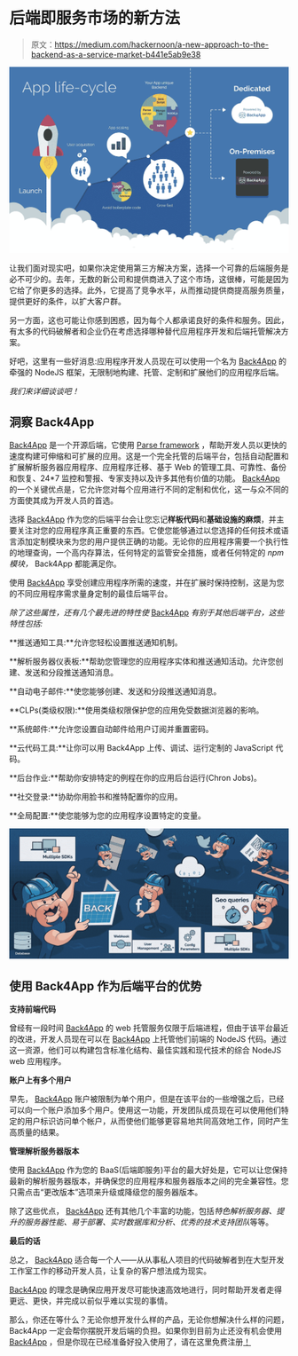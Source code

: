 # 后端即服务市场的新方法

> 原文：<https://medium.com/hackernoon/a-new-approach-to-the-backend-as-a-service-market-b441e5ab9e38>

![](img/d87399c4e69e826c53c45d6dfe1f2ef0.png)

让我们面对现实吧，如果你决定使用第三方解决方案，选择一个可靠的后端服务是必不可少的。去年，无数的新公司和提供商进入了这个市场，这很棒，可能是因为它给了你更多的选择。此外，它提高了竞争水平，从而推动提供商提高服务质量，提供更好的条件，以扩大客户群。

另一方面，这也可能让你感到困惑，因为每个人都承诺良好的条件和服务。因此，有太多的代码破解者和企业仍在考虑选择哪种替代应用程序开发和后端托管解决方案。

好吧，这里有一些好消息:应用程序开发人员现在可以使用一个名为 [Back4App](https://www.back4app.com/) 的牵强的 NodeJS 框架，无限制地构建、托管、定制和扩展他们的应用程序后端。

*我们来详细谈谈吧！*

## **洞察 Back4App**

[Back4App](https://www.back4app.com/) 是一个开源后端，它使用 [Parse framework](http://parseplatform.org/) ，帮助开发人员以更快的速度构建可伸缩和可扩展的应用。这是一个完全托管的后端平台，包括自动配置和扩展解析服务器应用程序、应用程序迁移、基于 Web 的管理工具、可靠性、备份和恢复、24*7 监控和警报、专家支持以及许多其他有价值的功能。 [Back4App](https://www.back4app.com/) 的一个关键优点是，它允许您对每个应用进行不同的定制和优化，这一与众不同的方面使其成为开发人员的首选。

选择 [Back4App](https://www.back4app.com/) 作为您的后端平台会让您忘记**样板代码**和**基础设施的麻烦**，并主要关注对您的应用程序真正重要的东西。它使您能够通过以您选择的任何技术或语言添加定制模块来为您的用户提供正确的功能。无论你的应用程序需要一个执行性的地理查询，一个高内存算法，任何特定的监管安全措施，或者任何特定的 *npm 模块，* Back4App 都能满足你。

使用 [Back4App](https://www.back4app.com/) 享受创建应用程序所需的速度，并在扩展时保持控制，这是为您的不同应用程序需求量身定制的最佳后端平台。

*除了这些属性，还有几个最先进的特性使* [Back4App](https://www.back4app.com/) *有别于其他后端平台，这些特性包括:*

**推送通知工具:**允许您轻松设置推送通知机制。

**解析服务器仪表板:**帮助您管理您的应用程序实体和推送通知活动。允许您创建、发送和分段推送通知消息。

**自动电子邮件:**使您能够创建、发送和分段推送通知消息。

**CLPs(类级权限):**使用类级权限保护您的应用免受数据浏览器的影响。

**系统邮件:**允许您设置自动邮件给用户订阅并重置密码。

**云代码工具:**让你可以用 Back4App 上传、调试、运行定制的 JavaScript 代码。

**后台作业:**帮助你安排特定的例程在你的应用后台运行(Chron Jobs)。

**社交登录:**协助你用脸书和推特配置你的应用。

**全局配置:**使您能够为您的应用程序设置特定的变量。

![](img/9792dbe00e31fbdc56ab9404fc3458bc.png)

## **使用 Back4App 作为后端平台的优势**

**支持前端代码**

曾经有一段时间 [Back4App](https://www.back4app.com/) 的 web 托管服务仅限于后端进程，但由于该平台最近的改进，开发人员现在可以在 [Back4App](https://www.back4app.com/) 上托管他们前端的 NodeJS 代码。通过这一资源，他们可以构建包含标准化结构、最佳实践和现代技术的综合 NodeJS web 应用程序。

**账户上有多个用户**

早先， [Back4App](https://www.back4app.com/) 账户被限制为单个用户，但是在该平台的一些增强之后，已经可以向一个账户添加多个用户。使用这一功能，开发团队成员现在可以使用他们特定的用户标识访问单个帐户，从而使他们能够更容易地共同高效地工作，同时产生高质量的结果。

**管理解析服务器版本**

使用 [Back4App](https://www.back4app.com/) 作为您的 BaaS(后端即服务)平台的最大好处是，它可以让您保持最新的解析服务器版本，并确保您的应用程序和服务器版本之间的完全兼容性。您只需点击“更改版本”选项来升级或降级您的服务器版本。

除了这些优点， [Back4App](https://www.back4app.com/) 还有其他几个丰富的功能，包括*特色解析服务器、提升的服务器性能、易于部署、实时数据库和分析、优秀的技术支持团队*等等。

**最后的话**

总之， [Back4App](https://www.back4app.com/) 适合每一个人——从从事私人项目的代码破解者到在大型开发工作室工作的移动开发人员，让复杂的客户想法成为现实。

[Back4App](https://www.back4app.com/) 的理念是确保应用开发尽可能快速高效地进行，同时帮助开发者走得更远、更快，并完成以前似乎难以实现的事情。

那么，你还在等什么？无论你想开发什么样的产品，无论你想解决什么样的问题，Back4App 一定会帮你摆脱开发后端的负担。如果你到目前为止还没有机会使用 [Back4App](https://www.back4app.com/) ，但是你现在已经准备好投入使用了，请在这里免费注册[！](https://www.back4app.com/)
